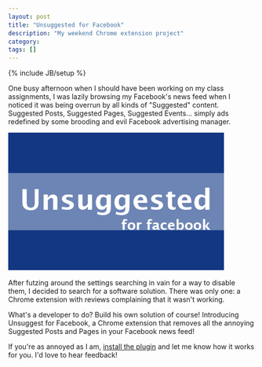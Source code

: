 ```yaml
---
layout: post
title: "Unsuggested for Facebook"
description: "My weekend Chrome extension project"
category:
tags: []
---
```

{% include JB/setup %}

One busy afternoon when I should have been working on my class assignments, I was lazily browsing my Facebook's news feed when I noticed it was being overrun by all kinds of "Suggested" content. Suggested Posts, Suggested Pages, Suggested Events... simply ads redefined by some brooding and evil Facebook advertising manager.

[![Unsuggested for Facebook](../assets/unsuggested.png)](https://chrome.google.com/webstore/detail/unsuggested-for-facebook/aafbgdfjkacljfjjnpoolgkgealgfjbp)

After futzing around the settings searching in vain for a way to disable them, I decided to search for a software solution. There was only one: a Chrome extension with reviews complaining that it wasn't working.

What's a developer to do? Build his own solution of course! Introducing Unsuggest for Facebook, a Chrome extension that removes all the annoying Suggested Posts and Pages in your Facebook news feed!

If you're as annoyed as I am, [install the plugin](https://chrome.google.com/webstore/detail/unsuggested-for-facebook/aafbgdfjkacljfjjnpoolgkgealgfjbp) and let me know how it works for you. I'd love to hear feedback!
